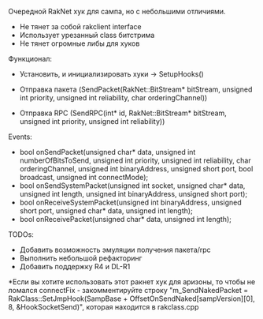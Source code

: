 Очередной RakNet хук для сампа, но с небольшими отличиями.

- Не тянет за собой rakclient interface
- Использует урезанный class битстрима
- Не тянет огромные либы для хуков

Функционал:

- Установить, и инициализировать хуки -> SetupHooks()

- Отправка пакета (SendPacket(RakNet::BitStream* bitStream, unsigned int priority, unsigned int reliability, char orderingChannel))
- Отправка RPC (SendRPC(int* id, RakNet::BitStream* bitStream, unsigned int priority, unsigned int reliability))

Events:

- bool onSendPacket(unsigned char* data, unsigned int numberOfBitsToSend, unsigned int priority, unsigned int reliability, char orderingChannel, unsigned int binaryAddress, unsigned short port, bool broadcast, unsigned int connectMode);
- bool onSendSystemPacket(unsigned int socket, unsigned char* data, unsigned int length, unsigned int binaryAddress, unsigned short port);
- bool onReceiveSystemPacket(unsigned int binaryAddress, unsigned short port, unsigned char* data, unsigned int length);
- bool onReceivePacket(unsigned char* data, unsigned int length);

TODOs:
- Добавить возможность эмуляции получения пакета/rpc
- Выполнить небольшой рефакторинг
- Добавить поддержку R4 и DL-R1

*Если вы хотите использовать этот ракнет хук для аризоны, то чтобы не ломался connectFix - закомментируйте строку "m_SendNakedPacket = RakClass::SetJmpHook(SampBase + OffsetOnSendNaked[sampVersion][0], 8, &HookSocketSend)", которая находится в rakclass.cpp
